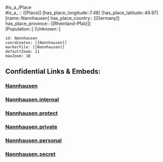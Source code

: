 ﻿---
location: [49.97,7.48] 
mapzoom: [7,12] 
mapmarker: city 
type: City
tags:
- geo/City


SpocWebEntityId: 32731
isDeleted: false
confidential: public

---
#is_a_/Place  
#is_a_ :: [[Place]] 
[has_place_longitude::7.48] 
[has_place_latitude::49.97] 
[name::Nannhausen] 
has_place_country:: [[Germany]]  
has_place_province:: [[Rheinland-Pfalz]]  
[Population::] 
[Unknown::] 


```leaflet
id: Nannhausen
coordinates: [[Nannhausen]] 
markerFile: [[Nannhausen]] 
defaultZoom: 11 
maxZoom: 18
```


## Confidential Links & Embeds: 

### [Nannhausen](/_public/Earth/Continent/Europe/Europe~Central/Germany/Germany~West/Rheinland-Pfalz/counties~RP/Rhein-Hunsrück-Kreis/cities~Rhein-Hunsrück/Simmern~Hunsrück/City/Nannhausen.md) 

### [Nannhausen.internal](/_internal/Earth/Continent/Europe/Europe~Central/Germany/Germany~West/Rheinland-Pfalz/counties~RP/Rhein-Hunsrück-Kreis/cities~Rhein-Hunsrück/Simmern~Hunsrück/City/Nannhausen.internal.md) 

### [Nannhausen.protect](/_protect/Earth/Continent/Europe/Europe~Central/Germany/Germany~West/Rheinland-Pfalz/counties~RP/Rhein-Hunsrück-Kreis/cities~Rhein-Hunsrück/Simmern~Hunsrück/City/Nannhausen.protect.md) 

### [Nannhausen.private](/_private/Earth/Continent/Europe/Europe~Central/Germany/Germany~West/Rheinland-Pfalz/counties~RP/Rhein-Hunsrück-Kreis/cities~Rhein-Hunsrück/Simmern~Hunsrück/City/Nannhausen.private.md) 

### [Nannhausen.personal](/_personal/Earth/Continent/Europe/Europe~Central/Germany/Germany~West/Rheinland-Pfalz/counties~RP/Rhein-Hunsrück-Kreis/cities~Rhein-Hunsrück/Simmern~Hunsrück/City/Nannhausen.personal.md) 

### [Nannhausen.secret](/_secret/Earth/Continent/Europe/Europe~Central/Germany/Germany~West/Rheinland-Pfalz/counties~RP/Rhein-Hunsrück-Kreis/cities~Rhein-Hunsrück/Simmern~Hunsrück/City/Nannhausen.secret.md) 
